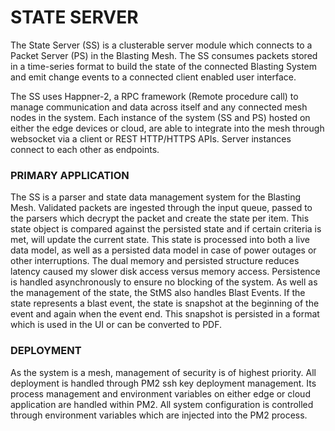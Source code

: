 # STATE SERVER

The State Server (SS) is a clusterable server module which connects to a Packet Server (PS) in the Blasting Mesh. The SS consumes packets stored in a time-series format to build the state of the connected Blasting System and emit change events to a connected client enabled user interface.

The SS uses Happner-2, a RPC framework (Remote procedure call) to manage communication and data across itself and any connected mesh nodes in the system. Each instance of the system (SS and PS) hosted on either the edge devices or cloud, are able to integrate into the mesh through websocket via a client or REST HTTP/HTTPS APIs. Server instances connect to each other as endpoints.

### PRIMARY APPLICATION

The SS is a parser and state data management system for the Blasting Mesh. Validated packets are ingested through the input queue, passed to the parsers which decrypt the packet and create the state per item. This state object is compared against the persisted state and if certain criteria is met, will update the current state. This state is processed into both a live data model, as well as a persisted data model in case of power outages or other interruptions. The dual memory and persisted structure reduces latency caused my slower disk access versus memory access. Persistence is handled asynchronously to ensure no blocking of the system.
As well as the management of the state, the StMS also handles Blast Events. If the state represents a blast event, the state is snapshot at the beginning of the event and again when the event end. This snapshot is persisted in a format which is used in the UI or can be converted to PDF.

### DEPLOYMENT

As the system is a mesh, management of security is of highest priority. All deployment is handled through PM2 ssh key deployment management. Its process management and environment variables on either edge or cloud application are handled within PM2. All system configuration is controlled through environment variables which are injected into the PM2 process.
